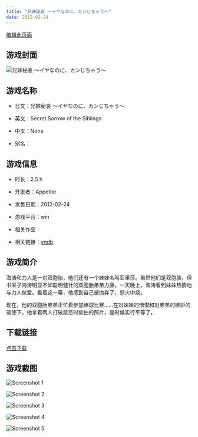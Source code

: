 ```yaml
---
title: "兄妹秘哀 ～イヤなのに、カンじちゃう～"
date: 2012-02-24
---
```

[编辑此页面](https://github.com/ACG-3/ADV3-source/blob/main/source/_posts/%E5%85%84%E5%A6%B9%E7%A7%98%E5%93%80%20%EF%BD%9E%E3%82%A4%E3%83%A4%E3%81%AA%E3%81%AE%E3%81%AB%E3%80%81%E3%82%AB%E3%83%B3%E3%81%98%E3%81%A1%E3%82%83%E3%81%86%EF%BD%9E.md)

## 游戏封面

![兄妹秘哀 ～イヤなのに、カンじちゃう～](https%3A//pan.timero.xyz/onedrive/img_lib_001/%E5%85%84%E5%A6%B9%E7%A7%98%E5%93%80%20%EF%BD%9E%E3%82%A4%E3%83%A4%E3%81%AA%E3%81%AE%E3%81%AB%E3%80%81%E3%82%AB%E3%83%B3%E3%81%98%E3%81%A1%E3%82%83%E3%81%86%EF%BD%9E_cover.avif)


## 游戏名称

- 日文：兄妹秘哀 ～イヤなのに、カンじちゃう～
- 英文：Secret Sorrow of the Siblings
- 中文：None

- 别名：


## 游戏信息

- 时长：2.5 h
- 开发者：Appetite
- 发售日期：2012-02-24
- 游戏平台：win
- 相关作品：

- 相关链接：[vndb](https://vndb.org/v9709)


## 游戏简介

海涛和力人是一对双胞胎，他们还有一个妹妹名叫亚里莎。虽然他们是双胞胎，但书呆子海涛明显不如聪明健壮的双胞胎弟弟力藤。一天晚上，海涛看到妹妹热情地与力人做爱。看着这一幕，他感到自己被抛弃了，怒火中烧。

现在，他的双胞胎弟弟正忙着参加棒球比赛......在对妹妹的憎恨和对弟弟的嫉妒的驱使下，他拿着两人打破禁忌时偷拍的照片，是时候实行平等了。


## 下载链接

[点击下载](https://pan.timero.xyz/onedrive/adv_lib_001/%E5%85%84%E5%A6%B9%E7%A7%98%E5%93%80%20%EF%BD%9E%E3%82%A4%E3%83%A4%E3%81%AA%E3%81%AE%E3%81%AB%E3%80%81%E3%82%AB%E3%83%B3%E3%81%98%E3%81%A1%E3%82%83%E3%81%86%EF%BD%9E)


## 游戏截图


![Screenshot 1](https%3A//pan.timero.xyz/onedrive/img_lib_001/%E5%85%84%E5%A6%B9%E7%A7%98%E5%93%80%20%EF%BD%9E%E3%82%A4%E3%83%A4%E3%81%AA%E3%81%AE%E3%81%AB%E3%80%81%E3%82%AB%E3%83%B3%E3%81%98%E3%81%A1%E3%82%83%E3%81%86%EF%BD%9E_Screenshot_1.avif)

![Screenshot 2](https%3A//pan.timero.xyz/onedrive/img_lib_001/%E5%85%84%E5%A6%B9%E7%A7%98%E5%93%80%20%EF%BD%9E%E3%82%A4%E3%83%A4%E3%81%AA%E3%81%AE%E3%81%AB%E3%80%81%E3%82%AB%E3%83%B3%E3%81%98%E3%81%A1%E3%82%83%E3%81%86%EF%BD%9E_Screenshot_2.avif)

![Screenshot 3](https%3A//pan.timero.xyz/onedrive/img_lib_001/%E5%85%84%E5%A6%B9%E7%A7%98%E5%93%80%20%EF%BD%9E%E3%82%A4%E3%83%A4%E3%81%AA%E3%81%AE%E3%81%AB%E3%80%81%E3%82%AB%E3%83%B3%E3%81%98%E3%81%A1%E3%82%83%E3%81%86%EF%BD%9E_Screenshot_3.avif)

![Screenshot 4](https%3A//pan.timero.xyz/onedrive/img_lib_001/%E5%85%84%E5%A6%B9%E7%A7%98%E5%93%80%20%EF%BD%9E%E3%82%A4%E3%83%A4%E3%81%AA%E3%81%AE%E3%81%AB%E3%80%81%E3%82%AB%E3%83%B3%E3%81%98%E3%81%A1%E3%82%83%E3%81%86%EF%BD%9E_Screenshot_4.avif)

![Screenshot 5](https%3A//pan.timero.xyz/onedrive/img_lib_001/%E5%85%84%E5%A6%B9%E7%A7%98%E5%93%80%20%EF%BD%9E%E3%82%A4%E3%83%A4%E3%81%AA%E3%81%AE%E3%81%AB%E3%80%81%E3%82%AB%E3%83%B3%E3%81%98%E3%81%A1%E3%82%83%E3%81%86%EF%BD%9E_Screenshot_5.avif)

